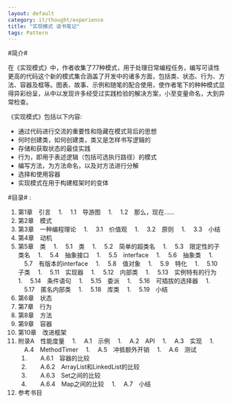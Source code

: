 ```yaml
---
layout: default
category: it/thought/experience
title: "实现模式 读书笔记"
tags: Pattern
---
```






#简介#

在《实现模式》中，作者收集了77种模式，用于处理日常编程任务，编写可读性更高的代码这个新的模式集合涵盖了开发中的诸多方面，包括类、状态、行为、方法、容器及框等。图表、故事、示例和随笔的配合使用，使作者笔下的种种模式显得异彩纷呈，从中以发现许多经受过实践检验的解决方案，小至变量命名，大到异常检查。

《实现模式》包括以下内容:
  * 通过代码进行交流的重要性和隐藏在模式背后的思想
  * 何时创建类，如何创建类，类又是怎样书写逻辑的
  * 存储和获取状态的最佳实践
  * 行为，即用于表述逻辑（包括可选执行路径）的模式
  * 编写方法，为方法命名，以及对方法进行分解
  * 选择和使用容器
  * 实现模式在用于构建框架时的变体

#目录#
:
  1. 第1章　引言　
    1. 　1.1　导游图　
    1. 　1.2　那么，现在……　
  1. 第2章　模式　
  1. 第3章　一种编程理论　
    1. 　3.1　价值观　
    1. 　3.2　原则　
    1. 　3.3　小结　
  1. 第4章　动机　
  1. 第5章　类　
    1. 　5.1　类　
    1. 　5.2　简单的超类名　
    1. 　5.3　限定性的子类名　
    1. 　5.4　抽象接口　
    1. 　5.5　interface　
    1. 　5.6　抽象类　
    1. 　5.7　有版本的interface　
    1. 　5.8　值对象　
    1. 　5.9　特化　
    1. 　5.10　子类　
    1. 　5.11　实现器　
    1. 　5.12　内部类　
    1. 　5.13　实例特有的行为　
    1. 　5.14　条件语句　
    1. 　5.15　委派　
    1. 　5.16　可插拔的选择器　
    1. 　5.17　匿名内部类　
    1. 　5.18　库类　
    1. 　5.19　小结　
  1. 第6章　状态　
  1. 第7章　行为　
  1. 第8章　方法　
  1. 第9章　容器　
  1. 第10章　改进框架　
  1. 附录A　性能度量　
    1. 　A.1　示例　
    1. 　A.2　API　
    1. 　A.3　实现　
    1. 　A.4　MethodTimer　
    1. 　A.5　冲抵额外开销　
    1. 　A.6　测试　
      1. 　　A.6.1　容器的比较　
      1. 　　A.6.2　ArrayList和LinkedList的比较　
      1. 　　A.6.3　Set之间的比较　
      1. 　　A.6.4　Map之间的比较　
    1. 　A.7　小结　
  1. 参考书目
